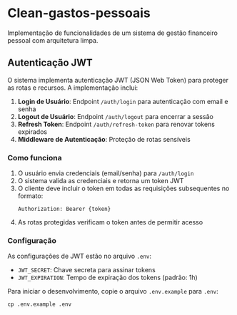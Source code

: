 # Clean-gastos-pessoais
Implementação de funcionalidades de um sistema de gestão financeiro pessoal com arquitetura limpa.

## Autenticação JWT

O sistema implementa autenticação JWT (JSON Web Token) para proteger as rotas e recursos. A implementação inclui:

1. **Login de Usuário**: Endpoint `/auth/login` para autenticação com email e senha
2. **Logout de Usuário**: Endpoint `/auth/logout` para encerrar a sessão
3. **Refresh Token**: Endpoint `/auth/refresh-token` para renovar tokens expirados
4. **Middleware de Autenticação**: Proteção de rotas sensíveis

### Como funciona

1. O usuário envia credenciais (email/senha) para `/auth/login`
2. O sistema valida as credenciais e retorna um token JWT
3. O cliente deve incluir o token em todas as requisições subsequentes no formato:
   ```
   Authorization: Bearer {token}
   ```
4. As rotas protegidas verificam o token antes de permitir acesso

### Configuração

As configurações de JWT estão no arquivo `.env`:
- `JWT_SECRET`: Chave secreta para assinar tokens
- `JWT_EXPIRATION`: Tempo de expiração dos tokens (padrão: 1h)

Para iniciar o desenvolvimento, copie o arquivo `.env.example` para `.env`:
```
cp .env.example .env
```
